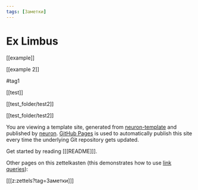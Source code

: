```yaml
---
tags: [Заметки]
---
```


# Ex Limbus

[[example]]

[[example 2]]

#tag1

[[test]]

[[test_folder/test2]]

[[test_folder/test2]]

You are viewing a template site, generated from [neuron-template](https://github.com/srid/neuron-template) and published by [neuron](https://neuron.zettel.page/). [GitHub Pages](https://pages.github.com/) is used to automatically publish this site every time the underlying Git repository gets updated.

Get started by reading [[[README]]].



Other pages on this zettelkasten (this demonstrates how to use [link queries](https://neuron.zettel.page/link-query.html)):

[[[z:zettels?tag=Заметки]]]
